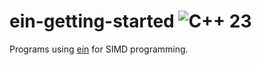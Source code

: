 # ein-getting-started ![C++ 23](https://img.shields.io/badge/c%2B%2B-23-blue)

Programs using [ein](https://github.com/ekmett/ein) for SIMD programming.
